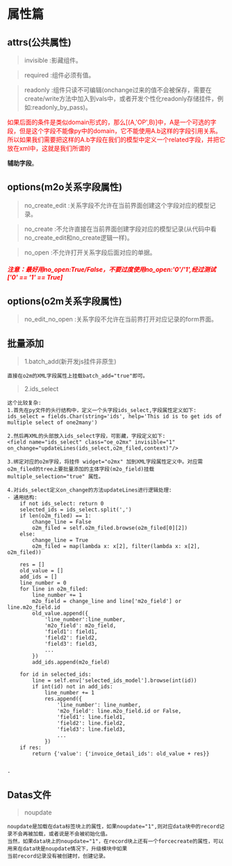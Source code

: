 # 属性篇

## attrs(公共属性)
> invisible
:影藏组件。

> required
:组件必须有值。

> readonly
:组件只读不可编辑(onchange过来的值不会被保存，需要在create/write方法中加入到vals中，或者开发个性化readonly存储挂件，例如:readonly_by_pass)。

<p style="color:red">
如果后面的条件是类似domain形式的，那么[(A,'OP',B)]中，A是一个可选的字段，但是这个字段不能像py中的domain，它不能使用A.b这样的字段引用关系。
所以如果我们需要把这样的A.b字段在我们的模型中定义一个related字段，并把它放在xml中，这就是我们所谓的</p><B>辅助字段</B>。

## options(m2o关系字段属性)
> no_create_edit
:关系字段不允许在当前界面创建这个字段对应的模型记录。

> no_create
:不允许直接在当前界面创建字段对应的模型记录(从代码中看no_create_edit和no_create逻辑一样)。

> no_open
:不允许打开关系字段后面对应的单据。

<h5 style="color:red;">注意：最好用no_open:True/False，不要过度使用no_open:'0'/'1',经过测试['0' == '1' == True]</h5>

## options(o2m关系字段属性)
> no_edit_no_open
:关系字段不允许在当前界打开对应记录的form界面。

## 批量添加
> 1.batch_add(新开发js挂件非原生)

    直接在o2m的XML字段属性上挂载batch_add="true"即可。

> 2.ids_select

    这个比较复杂:
    1.首先在py文件的头行结构中，定义一个头字段ids_select,字段属性定义如下:
    ids_select = fields.Char(string='ids', help='This id is to get ids of multiple select of one2many')
    
    2.然后再XML的头部放入ids_select字段，可影藏，字段定义如下:
    <field name="ids_select" class="oe_o2mx" invisible="1" on_change="updateLines(ids_select,o2m_filed,context)"/>
    
    3.绑定对应的o2m字段，将挂件 widget="o2mx" 加到XML字段属性定义中。对应需o2m_filed的tree上要批量添加的主体字段(m2o_field)挂载 multiple_selection="true" 属性。
    
    4.对ids_select定义on_change的方法updateLines进行逻辑处理:
    - 通用结构:
        if not ids_select: return 0
        selected_ids = ids_select.split(',')
        if len(o2m_filed) == 1:
            change_line = False
            o2m_filed = self.o2m_filed.browse(o2m_filed[0][2])
        else:
            change_line = True
            o2m_filed = map(lambda x: x[2], filter(lambda x: x[2], o2m_filed))

        res = []
        old_value = []
        add_ids = []
        line_number = 0
        for line in o2m_filed:
            line_number += 1
            m2o_field = change_line and line['m2o_field'] or line.m2o_field.id
            old_value.append({
                'line_number':line_number,
                'm2o_field': m2o_field,
                'field1': field1,
                'field2': field2,
                'field3': field3,
                ...
            })
            add_ids.append(m2o_field)

        for id in selected_ids:
            line = self.env['selected_ids_model'].browse(int(id))
            if int(id) not in add_ids:
                line_number += 1
                res.append({
                    'line_number': line_number,
                    'm2o_field': line.m2o_field.id or False,
                    'field1': line.field1,
                    'field2': line.field2,
                    'field3': line.field3,
                    ...
                })
        if res:
            return {'value': {'invoice_detail_ids': old_value + res}}

    
    -

## Datas文件
>noupdate

```text
noupdate是加载在data标签块上的属性，如果noupdate="1",则对应data块中的record记录不会再被加载，或者说是不会被初始化值。
当然，如果data块上的noupdate="1"，在record块上还有一个forcecreate的属性，可以用来在data块是noupdate情况下，升级模块中如果
当前record记录没有被创建时，创建记录。
```